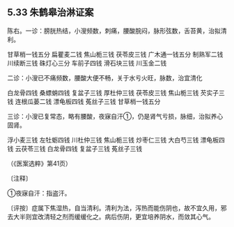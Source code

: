 ## 5.33 朱鹤皋治淋证案

陈右。一诊：膀胱热结，小溲频数，刺痛，腰酸脘闷，脉形弦数，舌苔黄，治拟清利。

甘草梢一钱五分 扁瞿麦二钱 焦山栀三钱 茯苓皮三钱 广木通一钱五分 制熟军二钱 川续断三钱 硃灯心三分 车前子四钱 滑石块三钱 川玉金二钱

二诊：小溲已不痛频数，腰酸大便不畅，关于水亏火旺，脉数，治宜清化

白龙骨四钱 桑螵蛸四钱 复盆子三钱 厚杜仲三钱 茯苓皮三钱 焦山栀三钱 芡实子三钱 连根瓜蒌二钱 漂龟板四钱 菟丝子三钱 甘草梢一钱五分

三诊：小溲已复常态，略有腰酸，夜寐自汗①，仍是肾气亏损，脉细，治拟养心固肾。

浮小麦三钱 左牡蛎四钱 川杜仲三钱 焦山栀三钱 炒枣仁三钱 大白芍三钱 漂龟板四钱 云茯苓三钱 白龙骨四钱 复盆子三钱 菟丝子三钱

（《医案选粹》第41页）

〔注释〕

①夜寐自汗：指盗汗。

〔评按〕症属下焦湿热，自当清利。清利为法，泻热而能伤阴也，故不宜久用，邪去大半则宜改清轻之剂而缓缓化之。病后伤阴，更宜培养阴水，而敛其心气。
